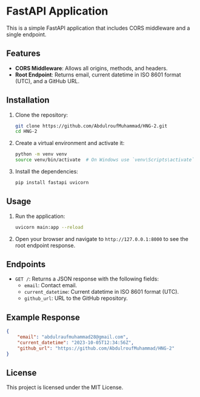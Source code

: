 # FastAPI Application

This is a simple FastAPI application that includes CORS middleware and a single endpoint.

## Features

- **CORS Middleware**: Allows all origins, methods, and headers.
- **Root Endpoint**: Returns email, current datetime in ISO 8601 format (UTC), and a GitHub URL.

## Installation

1. Clone the repository:
    ```bash
    git clone https://github.com/AbdulroufMuhammad/HNG-2.git
    cd HNG-2
    ```

2. Create a virtual environment and activate it:
    ```bash
    python -m venv venv
    source venv/bin/activate  # On Windows use `venv\Scripts\activate`
    ```

3. Install the dependencies:
    ```bash
    pip install fastapi uvicorn
    ```

## Usage

1. Run the application:
    ```bash
    uvicorn main:app --reload
    ```

2. Open your browser and navigate to `http://127.0.0.1:8000` to see the root endpoint response.

## Endpoints

- `GET /`: Returns a JSON response with the following fields:
  - `email`: Contact email.
  - `current_datetime`: Current datetime in ISO 8601 format (UTC).
  - `github_url`: URL to the GitHub repository.

## Example Response

```json
{
    "email": "abdulraufmuhammad28@gmail.com",
    "current_datetime": "2023-10-05T12:34:56Z",
    "github_url": "https://github.com/AbdulroufMuhammad/HNG-2"
}
```

## License

This project is licensed under the MIT License.